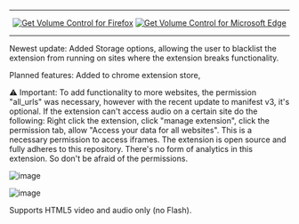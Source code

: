 ***

<p align="center">
<a href="https://addons.mozilla.org/en-US/firefox/addon/volume-control-boost-volume/"><img src="https://user-images.githubusercontent.com/585534/107280546-7b9b2a00-6a26-11eb-8f9f-f95932f4bfec.png" alt="Get Volume Control for Firefox"></a>
<a href="https://microsoftedge.microsoft.com/addons/detail/ipbghdjdmefdioebhaneohmkidjakfbc"><img src="https://user-images.githubusercontent.com/585534/107280673-a5ece780-6a26-11eb-9cc7-9fa9f9f81180.png" alt="Get Volume Control for Microsoft Edge"></a>
</p>

***
Newest update: Added Storage options, allowing the user to blacklist the extension from running on sites where the extension breaks functionality.

Planned features: Added to chrome extension store,


⚠ Important: To add functionality to more websites, the permission "all_urls" was necessary, however with the recent update to manifest v3, it's optional. If the extension can't access audio on a certain site do the following: Right click the extension, click "manage extension", click the permission tab, allow "Access your data for all websites". This is a necessary permission to access iframes. The extension is open source and fully adheres to this repository. There's no form of analytics in this extension. So don't be afraid of the permissions.


![image](https://github.com/Chaython/volumecontrol/assets/6486343/9265c022-fc42-4b1d-ab46-be7e2f338e4b)



![image](https://github.com/Chaython/volumecontrol/assets/6486343/9d2573f6-70ab-4d14-acbe-7707f702a4f5)


Supports HTML5 video and audio only (no Flash).
